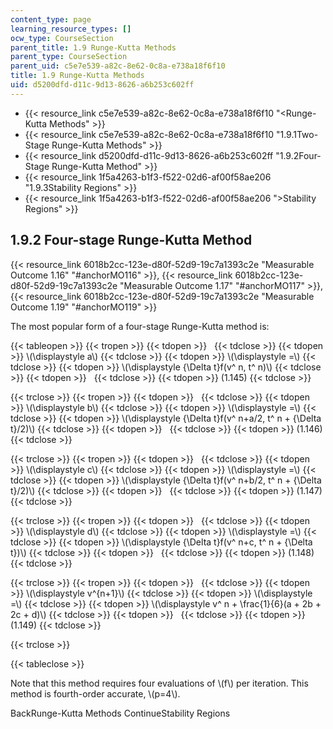 ```yaml
---
content_type: page
learning_resource_types: []
ocw_type: CourseSection
parent_title: 1.9 Runge-Kutta Methods
parent_type: CourseSection
parent_uid: c5e7e539-a82c-8e62-0c8a-e738a18f6f10
title: 1.9 Runge-Kutta Methods
uid: d5200dfd-d11c-9d13-8626-a6b253c602ff
---
```


*   {{< resource_link c5e7e539-a82c-8e62-0c8a-e738a18f6f10 "\<Runge-Kutta Methods" >}}
*   {{< resource_link c5e7e539-a82c-8e62-0c8a-e738a18f6f10 "1.9.1Two-Stage Runge-Kutta Methods" >}}
*   {{< resource_link d5200dfd-d11c-9d13-8626-a6b253c602ff "1.9.2Four-Stage Runge-Kutta Method" >}}
*   {{< resource_link 1f5a4263-b1f3-f522-02d6-af00f58ae206 "1.9.3Stability Regions" >}}
*   {{< resource_link 1f5a4263-b1f3-f522-02d6-af00f58ae206 "\>Stability Regions" >}}

1.9.2 Four-stage Runge-Kutta Method
-----------------------------------

{{< resource_link 6018b2cc-123e-d80f-52d9-19c7a1393c2e "Measurable Outcome 1.16" "#anchorMO116" >}}, {{< resource_link 6018b2cc-123e-d80f-52d9-19c7a1393c2e "Measurable Outcome 1.17" "#anchorMO117" >}}, {{< resource_link 6018b2cc-123e-d80f-52d9-19c7a1393c2e "Measurable Outcome 1.19" "#anchorMO119" >}}

The most popular form of a four-stage Runge-Kutta method is:

{{< tableopen >}}
{{< tropen >}}
{{< tdopen >}}
 
{{< tdclose >}}
{{< tdopen >}}
\\(\\displaystyle a\\)
{{< tdclose >}}
{{< tdopen >}}
\\(\\displaystyle =\\)
{{< tdclose >}}
{{< tdopen >}}
\\(\\displaystyle {\\Delta t}f(v^ n, t^ n)\\)
{{< tdclose >}}
{{< tdopen >}}
 
{{< tdclose >}}
{{< tdopen >}}
(1.145)
{{< tdclose >}}

{{< trclose >}}
{{< tropen >}}
{{< tdopen >}}
 
{{< tdclose >}}
{{< tdopen >}}
\\(\\displaystyle b\\)
{{< tdclose >}}
{{< tdopen >}}
\\(\\displaystyle =\\)
{{< tdclose >}}
{{< tdopen >}}
\\(\\displaystyle {\\Delta t}f(v^ n+a/2, t^ n + {\\Delta t}/2)\\)
{{< tdclose >}}
{{< tdopen >}}
 
{{< tdclose >}}
{{< tdopen >}}
(1.146)
{{< tdclose >}}

{{< trclose >}}
{{< tropen >}}
{{< tdopen >}}
 
{{< tdclose >}}
{{< tdopen >}}
\\(\\displaystyle c\\)
{{< tdclose >}}
{{< tdopen >}}
\\(\\displaystyle =\\)
{{< tdclose >}}
{{< tdopen >}}
\\(\\displaystyle {\\Delta t}f(v^ n+b/2, t^ n + {\\Delta t}/2)\\)
{{< tdclose >}}
{{< tdopen >}}
 
{{< tdclose >}}
{{< tdopen >}}
(1.147)
{{< tdclose >}}

{{< trclose >}}
{{< tropen >}}
{{< tdopen >}}
 
{{< tdclose >}}
{{< tdopen >}}
\\(\\displaystyle d\\)
{{< tdclose >}}
{{< tdopen >}}
\\(\\displaystyle =\\)
{{< tdclose >}}
{{< tdopen >}}
\\(\\displaystyle {\\Delta t}f(v^ n+c, t^ n + {\\Delta t})\\)
{{< tdclose >}}
{{< tdopen >}}
 
{{< tdclose >}}
{{< tdopen >}}
(1.148)
{{< tdclose >}}

{{< trclose >}}
{{< tropen >}}
{{< tdopen >}}
 
{{< tdclose >}}
{{< tdopen >}}
\\(\\displaystyle v^{n+1}\\)
{{< tdclose >}}
{{< tdopen >}}
\\(\\displaystyle =\\)
{{< tdclose >}}
{{< tdopen >}}
\\(\\displaystyle v^ n + \\frac{1}{6}(a + 2b + 2c + d)\\)
{{< tdclose >}}
{{< tdopen >}}
 
{{< tdclose >}}
{{< tdopen >}}
(1.149)
{{< tdclose >}}

{{< trclose >}}

{{< tableclose >}}

Note that this method requires four evaluations of \\(f\\) per iteration. This method is fourth-order accurate, \\(p=4\\).

BackRunge-Kutta Methods ContinueStability Regions